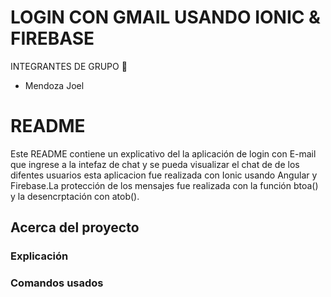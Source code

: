 #  LOGIN CON GMAIL USANDO IONIC & FIREBASE

INTEGRANTES DE GRUPO  :man:
- Mendoza Joel


# README #

Este README contiene un explicativo del la aplicación de login con E-mail que ingrese a la intefaz de chat y se pueda visualizar el chat de de los difentes usuarios esta aplicacion fue realizada con Ionic usando Angular y Firebase.La protección de los mensajes fue realizada con la función btoa() y la desencrptación con atob().

## Acerca del proyecto ##
### Explicación ###


### Comandos usados

